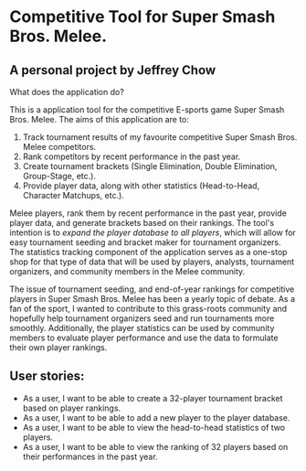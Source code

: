 # Competitive Tool for Super Smash Bros. Melee.

## A personal project by Jeffrey Chow

What does the application do?

This is a application tool for the competitive E-sports game Super Smash Bros. Melee. The
aims of this application are to:

1. Track tournament results of my favourite competitive Super Smash Bros. Melee competitors.
2. Rank competitors by recent performance in the past year.
3. Create tournament brackets (Single Elimination, Double Elimination, Group-Stage, etc.).
4. Provide player data, along with other statistics (Head-to-Head, Character Matchups, etc.).

Melee players, rank them by recent performance in the past year, provide player data, and
generate brackets based on their rankings. The tool's intention is to *expand the player
database to all players*, which will allow for easy tournament seeding and bracket maker for
tournament organizers. The statistics tracking component of the application serves as a
one-stop shop for that type of data that will be used by players, analysts, tournament
organizers, and community members in the Melee community.

The issue of tournament seeding, and end-of-year rankings for competitive players in Super
Smash Bros. Melee has been a yearly topic of debate. As a fan of the sport, I wanted to 
contribute to this grass-roots community and hopefully help tournament organizers seed and 
run tournaments more smoothly. Additionally, the player statistics can be used by community 
members to evaluate player performance and use the data to formulate their own player rankings.

## User stories:
- As a user, I want to be able to create a 32-player tournament bracket based on player rankings.
- As a user, I want to be able to add a new player to the player database.
- As a user, I want to be able to view the head-to-head statistics of two players.
- As a user, I want to be able to view the ranking of 32 players based on their performances in the past year.
